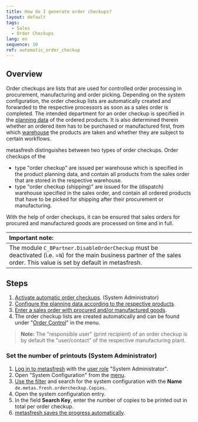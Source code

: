 ```yaml
---
title: How do I generate order checkups?
layout: default
tags:
  - Sales
  - Order Checkups
lang: en
sequence: 10
ref: automatic_order_checkup
---
```


## Overview
Order checkups are lists that are used for controlled order processing in procurement, manufacturing and order picking. Depending on the system configuration, the order checkup lists are automatically created and forwarded to the respective processors as soon as a sales order is completed. The intended department for an order checkup is specified in the [planning data](Product_planning) of the ordered products. It is also determined therein whether an ordered item has to be purchased or manufactured first, from which [warehouse](Add_new_warehouse) the products are taken and whether they are subject to certain workflows.

metasfresh distinguishes between two types of order checkups. Order checkups of the
- type "order checkup" are issued per warehouse which is specified in the product planning data, and contain all products from the sales order that are stored in the respective warehouse.
- type "order checkup (shipping)" are issued for the (dispatch) warehouse specified in the sales order, and contain all ordered products that have to be picked for shipping after their procurement or manufacturing.

With the help of order checkups, it can be ensured that sales orders for procured and manufactured goods are processed on time and in full.

| **Important note:** |
| :--- |
| The module `C_BPartner.DisableOrderCheckup` must be deactivated (i.e. =`N`) for the main business partner of the sales order. This value is set by default in metasfresh. |

## Steps
1. [Activate automatic order checkups](Activate_automatic_order_checkup). (System Administrator)
1. [Configure the planning data according to the respective products](Product_planning).
1. [Enter a sales order with procured and/or manufactured goods](SalesOrder_recording).
1. The order checkup lists are created automatically and can be found under "[Order Control](Menu)" in the menu.
 >**Note:** The "responsible user" (print recipient) of an order checkup is by default the "user/contact" of the respective manufacturing plant.

### Set the number of printouts (System Administrator)
1. [Log in to metasfresh](Login) with the [user role](NewUserRole) "System Administrator".
1. Open "System Configuration" from the [menu](Menu).
1. [Use the filter](Filtering_function) and search for the system configuration with the **Name** `de.metas.fresh.ordercheckup.Copies`.
1. Open the system configuration entry.
1. In the field **Search Key**, enter the number of copies to be printed out in total per order checkup.
1. [metasfresh saves the progress automatically](Saveindicator).
